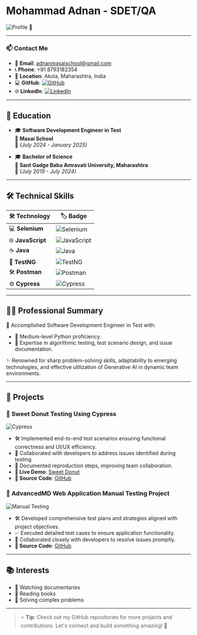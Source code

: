 # Mohammad Adnan - SDET/QA

![Profile](https://img.shields.io/badge/Role-SDET/QA-blue?style=for-the-badge) 🚀

---

### 📫 Contact Me

- 📧 **Email**: [adnanmasaischool@gmail.com](mailto:adnanmasaischool@gmail.com)  
- 📞 **Phone**: +91 8793182354  
- 📍 **Location**: Akola, Maharashtra, India  
- 💻 **GitHub**: [![GitHub](https://img.shields.io/badge/-adnanm777-black?style=flat-square&logo=github)](https://github.com/adnanm777)  
- 🌐 **LinkedIn**: [![LinkedIn](https://img.shields.io/badge/-Connect-blue?style=flat-square&logo=linkedin)](https://www.linkedin.com/feed/)

---

## 🏫 Education

- 🎓 **Software Development Engineer in Test**  
  🏫 **Masai School**  
  📅 *(July 2024 - January 2025)*

- 🎓 **Bachelor of Science**  
  🏫 **Sant Gadge Baba Amravati University, Maharashtra**  
  📅 *(July 2019 - July 2024)*

---

## 🛠️ Technical Skills

| 🛠️ **Technology** | 🏷️ **Badge** |
|--------------------|--------------|
| 💻 **Selenium**    | ![Selenium](https://img.shields.io/badge/Selenium-43B02A?style=flat-square&logo=selenium&logoColor=white) |
| 🌐 **JavaScript**  | ![JavaScript](https://img.shields.io/badge/JavaScript-F7DF1E?style=flat-square&logo=javascript&logoColor=black) |
| ☕ **Java**        | ![Java](https://img.shields.io/badge/Java-007396?style=flat-square&logo=java&logoColor=white) |
| 🧪 **TestNG**      | ![TestNG](https://img.shields.io/badge/TestNG-FF6F00?style=flat-square&logo=testng&logoColor=white) |
| 🛠️ **Postman**    | ![Postman](https://img.shields.io/badge/Postman-FF6C37?style=flat-square&logo=postman&logoColor=white) |
| ⚙️ **Cypress**     | ![Cypress](https://img.shields.io/badge/Cypress-17202C?style=flat-square&logo=cypress&logoColor=white) |

---

## 👨‍💻 Professional Summary

🚀 Accomplished Software Development Engineer in Test with:
- 🔢 Medium-level Python proficiency.
- 🧩 Expertise in algorithmic testing, test scenario design, and issue documentation.

✨ Renowned for sharp problem-solving skills, adaptability to emerging technologies, and effective utilization of Generative AI in dynamic team environments.

---

## 📂 Projects

### 🌟 **Sweet Donut Testing Using Cypress**
![Cypress](https://img.shields.io/badge/Cypress-17202C?style=flat-square&logo=cypress&logoColor=white)
- 🛠️ Implemented end-to-end test scenarios ensuring functional correctness and UI/UX efficiency.
- 🤝 Collaborated with developers to address issues identified during testing.
- 📝 Documented reproduction steps, improving team collaboration.
- **🔗 Live Demo**: [Sweet Donut](https://sweet-donut-1ca8e9.netlify.app/index.html)  
- **📂 Source Code**: [GitHub](https://github.com/adnanm777/My-Cypress-Project.git)

### 🌟 **AdvancedMD Web Application Manual Testing Project**
![Manual Testing](https://img.shields.io/badge/Manual_Testing-blue?style=flat-square)
- 🛠️ Developed comprehensive test plans and strategies aligned with project objectives.
- ✅ Executed detailed test cases to ensure application functionality.
- 🤝 Collaborated closely with developers to resolve issues promptly.
- **📂 Source Code**: [GitHub](https://github.com/adnanm777/Manula-testing-Project.git)

---

## 📚 Interests

- 🎥 Watching documentaries  
- 📖 Reading books  
- 🧩 Solving complex problems  

---

> ⭐ **Tip**: Check out my GitHub repositories for more projects and contributions. Let's connect and build something amazing! 🌟



